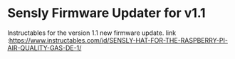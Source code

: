 # Sensly Firmware Updater for v1.1
Instructables for the version 1.1 new firmware update.
link :https://www.instructables.com/id/SENSLY-HAT-FOR-THE-RASPBERRY-PI-AIR-QUALITY-GAS-DE-1/
